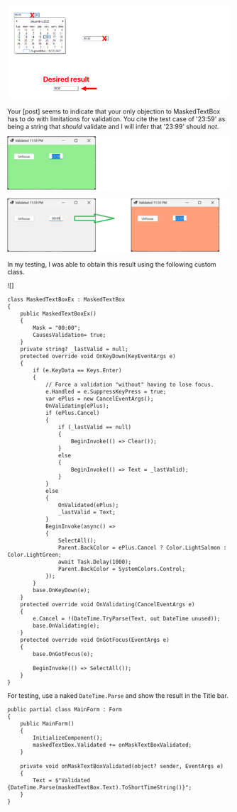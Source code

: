 ![objective](https://github.com/IVSoftware/textbox-with-time-validation/blob/master/textbox-with-time-validation/Screenshots/post.png)

Your [post] seems to indicate that your only objection to MaskedTextBox has to do with limitations for validation. You cite the test case of '23:59' as being a string that _should_ validate and I will infer that '23:99' should _not_.

![valid](https://github.com/IVSoftware/textbox-with-time-validation/blob/master/textbox-with-time-validation/Screenshots/valid.png)

![not-valid](https://github.com/IVSoftware/textbox-with-time-validation/blob/master/textbox-with-time-validation/Screenshots/not-valid.png)

In my testing, I was able to obtain this result using the following custom class.

![]

    class MaskedTextBoxEx : MaskedTextBox
    {
        public MaskedTextBoxEx()
        {
            Mask = "00:00";
            CausesValidation= true;
        }
        private string? _lastValid = null;
        protected override void OnKeyDown(KeyEventArgs e)
        {
            if (e.KeyData == Keys.Enter)
            {
                // Force a validation "without" having to lose focus.
                e.Handled = e.SuppressKeyPress = true;
                var ePlus = new CancelEventArgs();
                OnValidating(ePlus);
                if (ePlus.Cancel)
                {
                    if (_lastValid == null)
                    {
                        BeginInvoke(() => Clear());
                    }
                    else
                    {
                        BeginInvoke(() => Text = _lastValid);
                    }
                }
                else
                {
                    OnValidated(ePlus);
                    _lastValid = Text;
                }
                BeginInvoke(async() =>
                {
                    SelectAll();
                    Parent.BackColor = ePlus.Cancel ? Color.LightSalmon : Color.LightGreen;
                    await Task.Delay(1000);
                    Parent.BackColor = SystemColors.Control;
                });
            }
            base.OnKeyDown(e);
        }
        protected override void OnValidating(CancelEventArgs e)
        {
            e.Cancel = !(DateTime.TryParse(Text, out DateTime unused));
            base.OnValidating(e);
        }
        protected override void OnGotFocus(EventArgs e)
        {
            base.OnGotFocus(e);

            BeginInvoke(() => SelectAll());
        }
    }

For testing, use a naked `DateTime.Parse` and show the result in the Title bar.

    public partial class MainForm : Form
    {
        public MainForm()
        {
            InitializeComponent();
            maskedTextBox.Validated += onMaskTextBoxValidated;
        }

        private void onMaskTextBoxValidated(object? sender, EventArgs e)
        {
            Text = $"Validated {DateTime.Parse(maskedTextBox.Text).ToShortTimeString()}";
        }
    }